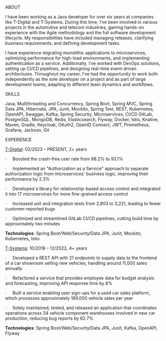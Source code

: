 ABOUT

I have been working as a Java developer for over six years at companies like T-Digital and T-Systems. During this time, I’ve been involved in various projects in the automotive and telecom industries, gaining hands-on experience with the Agile methodology and the full software development lifecycle. My responsibilities have included managing releases, clarifying business requirements, and defining development tasks.

I have experience migrating monolithic applications to microservices, optimizing performance for high-load environments, and implementing authentication as a service. Additionally, I’ve worked with DevOps solutions, setting up CI/CD pipelines, and designing real-time event-driven architectures. Throughout my career, I’ve had the opportunity to work both independently as the sole developer on a project and as part of large development teams, adapting to different team dynamics and workflows.

SKILLS

Java, Multithreading and Concurrency, Spring Boot, Spring MVC, Spring Data JPA, Hibernate, JPA, Junit, Mockito, Spring Test, REST, Kubernetes, OpenAPI, Swagger, Kafka, Spring Security, Microservices, CI/CD GitLab, PostgreSQL, MongoDB, Redis, Elasticsearch, Flyway, Docker, Istio, Knative, Maven, Gradle, Keycloak, OAuth2, OpenID Connect, JWT, Prometheus, Grafana, Jackson, Git

EXPERIENCE

[T-Digital](https://www.t-digital-greece.com/): 02/2023 – PRESENT, 2+ years

·     Boosted the crash-free user rate from 88.2% to 93.1%

·     Implemented an "Authorization as a Service" approach to separate authorization logic from microservices' business logic, improving their performance by 2.3%

·     Developed a library for relationship-based access control and integrated it into 17 microservices for more fine-grained access control

·     Increased unit and integration tests from 2,803 to 3,221, leading to fewer customer-reported bugs

·     Optimized and streamlined GitLab CI/CD pipelines, cutting build time by approximately two minutes

**Technologies**: Spring Boot/Web/Security/Data JPA, Junit, Mockito, Kubernetes, Istio

[T-Systems](https://www.t-systems.com/de/en/industries/automotive): 10/2018 – 12/2022, 4+ years

·     Developed a REST API with 21 endpoints to supply data to the frontend of a car showroom selling new vehicles, handling around 11,000 sales annually

·     Refactored a service that provides employee data for budget analysis and forecasting, improving API response time by 8%

·     Built a service enabling user sign-ups for a used car sales platform, which processes approximately 189,000 vehicle sales per year

·     Solely maintained, tested, and released an application that coordinates operations across 34 vehicle component warehouses involved in new car production, reducing bug reports by 62.7%

**Technologies**: Spring Boot/Web/Security/Data JPA, Junit, Kafka, OpenAPI, Flyway
